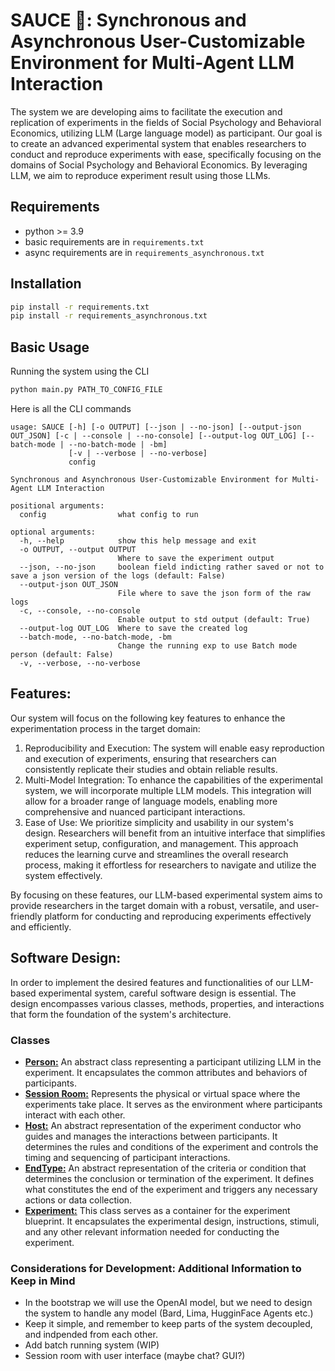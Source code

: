 # SAUCE 🍝: Synchronous and Asynchronous User-Customizable Environment for Multi-Agent LLM Interaction

The system we are developing aims to facilitate the execution and replication of experiments in the fields of Social Psychology and Behavioral Economics, utilizing LLM (Large language model) as participant.
Our goal is to create an advanced experimental system that enables researchers to conduct and reproduce experiments with ease, specifically focusing on the domains of Social Psychology and Behavioral Economics. By leveraging LLM, we aim to reproduce experiment result using those LLMs.

## Requirements

- python >= 3.9
- basic requirements are in `requirements.txt`
- async requirements are in `requirements_asynchronous.txt`

## Installation

```bash
pip install -r requirements.txt
pip install -r requirements_asynchronous.txt
```

## Basic Usage

Running the system using the CLI

```bash
python main.py PATH_TO_CONFIG_FILE
```

Here is all the CLI commands

```text
usage: SAUCE [-h] [-o OUTPUT] [--json | --no-json] [--output-json OUT_JSON] [-c | --console | --no-console] [--output-log OUT_LOG] [--batch-mode | --no-batch-mode | -bm]
             [-v | --verbose | --no-verbose]
             config

Synchronous and Asynchronous User-Customizable Environment for Multi-Agent LLM Interaction

positional arguments:
  config                what config to run

optional arguments:
  -h, --help            show this help message and exit
  -o OUTPUT, --output OUTPUT
                        Where to save the experiment output
  --json, --no-json     boolean field indicting rather saved or not to save a json version of the logs (default: False)
  --output-json OUT_JSON
                        File where to save the json form of the raw logs
  -c, --console, --no-console
                        Enable output to std output (default: True)
  --output-log OUT_LOG  Where to save the created log
  --batch-mode, --no-batch-mode, -bm
                        Change the running exp to use Batch mode person (default: False)
  -v, --verbose, --no-verbose

```

## Features:

Our system will focus on the following key features to enhance the experimentation process in the target domain:

1. Reproducibility and Execution: The system will enable easy reproduction and execution of experiments, ensuring that researchers can consistently replicate their studies and obtain reliable results.
2. Multi-Model Integration: To enhance the capabilities of the experimental system, we will incorporate multiple LLM models. This integration will allow for a broader range of language models, enabling more comprehensive and nuanced participant interactions.
3. Ease of Use: We prioritize simplicity and usability in our system's design. Researchers will benefit from an intuitive interface that simplifies experiment setup, configuration, and management. This approach reduces the learning curve and streamlines the overall research process, making it effortless for researchers to navigate and utilize the system effectively.

By focusing on these features, our LLM-based experimental system aims to provide researchers in the target domain with a robust, versatile, and user-friendly platform for conducting and reproducing experiments effectively and efficiently.

## Software Design:

In order to implement the desired features and functionalities of our LLM-based experimental system, careful software design is essential. The design encompasses various classes, methods, properties, and interactions that form the foundation of the system's architecture.

### Classes

- <u><b>Person:</b></u> An abstract class representing a participant utilizing LLM in the experiment. It encapsulates the common attributes and behaviors of participants.
- <u><b>Session Room:</b></u> Represents the physical or virtual space where the experiments take place. It serves as the environment where participants interact with each other.
- <u><b>Host:</b></u> An abstract representation of the experiment conductor who guides and manages the interactions between participants. It determines the rules and conditions of the experiment and controls the timing and sequencing of participant interactions.
- <u><b>EndType:</b></u> An abstract representation of the criteria or condition that determines the conclusion or termination of the experiment. It defines what constitutes the end of the experiment and triggers any necessary actions or data collection.
- <u><b>Experiment:</b></u> This class serves as a container for the experiment blueprint. It encapsulates the experimental design, instructions, stimuli, and any other relevant information needed for conducting the experiment.

### Considerations for Development: Additional Information to Keep in Mind

- In the bootstrap we will use the OpenAI model, but we need to design the system to handle any model (Bard, Lima, HugginFace Agents etc.)
- Keep it simple, and remember to keep parts of the system decoupled, and indpended from each other.
- Add batch running system (WIP)
- Session room with user interface (maybe chat? GUI?)
